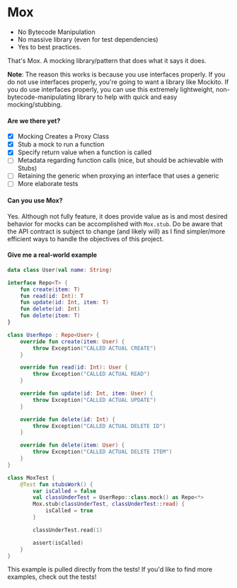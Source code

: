 # Mox
- No Bytecode Manipulation
- No massive library (even for test dependencies)
- Yes to best practices.

That's Mox. A mocking library/pattern that does what it says it does.

**Note**: The reason this works is because you use interfaces properly. If you do not use interfaces properly, you're going to want a library like Mockito. If you do use interfaces properly, you can use this extremely lightweight, non-bytecode-manipulating library to help with quick and easy mocking/stubbing.

#### Are we there yet?
- [x] Mocking Creates a Proxy Class
- [x] Stub a mock to run a function
- [x] Specify return value when a function is called
- [ ] Metadata regarding function calls (nice, but should be achievable with Stubs)
- [ ] Retaining the generic when proxying an interface that uses a generic
- [ ] More elaborate tests

#### Can you use Mox?
Yes. Although not fully feature, it does provide value as is and most desired behavior for mocks can be accomplished with `Mox.stub`. Do be aware that the API contract is subject to change (and likely will) as I find simpler/more efficient ways to handle the objectives of this project.

#### Give me a real-world example

```kotlin
data class User(val name: String)

interface Repo<T> {
    fun create(item: T)
    fun read(id: Int): T
    fun update(id: Int, item: T)
    fun delete(id: Int)
    fun delete(item: T)
}

class UserRepo : Repo<User> {
    override fun create(item: User) {
        throw Exception("CALLED ACTUAL CREATE")
    }

    override fun read(id: Int): User {
        throw Exception("CALLED ACTUAL READ")
    }

    override fun update(id: Int, item: User) {
        throw Exception("CALLED ACTUAL UPDATE")
    }

    override fun delete(id: Int) {
        throw Exception("CALLED ACTUAL DELETE ID")
    }

    override fun delete(item: User) {
        throw Exception("CALLED ACTUAL DELETE ITEM")
    }
}

class MoxTest {
    @Test fun stubsWork() {
        var isCalled = false
        val classUnderTest = UserRepo::class.mock() as Repo<*>
        Mox.stub(classUnderTest, classUnderTest::read) {
            isCalled = true
        }

        classUnderTest.read(1)

        assert(isCalled)
    }
}
```

This example is pulled directly from the tests! If you'd like to find more examples, check out the tests!
